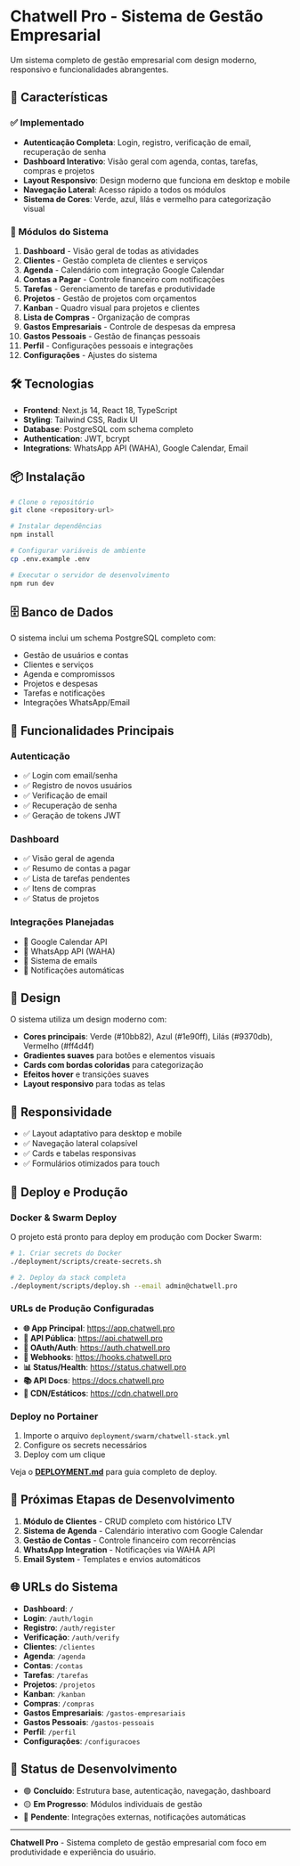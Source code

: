 # Chatwell Pro - Sistema de Gestão Empresarial

Um sistema completo de gestão empresarial com design moderno, responsivo e funcionalidades abrangentes.

## 🚀 Características

### ✅ Implementado
- **Autenticação Completa**: Login, registro, verificação de email, recuperação de senha
- **Dashboard Interativo**: Visão geral com agenda, contas, tarefas, compras e projetos
- **Layout Responsivo**: Design moderno que funciona em desktop e mobile
- **Navegação Lateral**: Acesso rápido a todos os módulos
- **Sistema de Cores**: Verde, azul, lilás e vermelho para categorização visual

### 🔧 Módulos do Sistema

1. **Dashboard** - Visão geral de todas as atividades
2. **Clientes** - Gestão completa de clientes e serviços
3. **Agenda** - Calendário com integração Google Calendar
4. **Contas a Pagar** - Controle financeiro com notificações
5. **Tarefas** - Gerenciamento de tarefas e produtividade
6. **Projetos** - Gestão de projetos com orçamentos
7. **Kanban** - Quadro visual para projetos e clientes
8. **Lista de Compras** - Organização de compras
9. **Gastos Empresariais** - Controle de despesas da empresa
10. **Gastos Pessoais** - Gestão de finanças pessoais
11. **Perfil** - Configurações pessoais e integrações
12. **Configurações** - Ajustes do sistema

## 🛠️ Tecnologias

- **Frontend**: Next.js 14, React 18, TypeScript
- **Styling**: Tailwind CSS, Radix UI
- **Database**: PostgreSQL com schema completo
- **Authentication**: JWT, bcrypt
- **Integrations**: WhatsApp API (WAHA), Google Calendar, Email

## 📦 Instalação

```bash
# Clone o repositório
git clone <repository-url>

# Instalar dependências
npm install

# Configurar variáveis de ambiente
cp .env.example .env

# Executar o servidor de desenvolvimento
npm run dev
```

## 🗄️ Banco de Dados

O sistema inclui um schema PostgreSQL completo com:
- Gestão de usuários e contas
- Clientes e serviços
- Agenda e compromissos
- Projetos e despesas
- Tarefas e notificações
- Integrações WhatsApp/Email

## 🔑 Funcionalidades Principais

### Autenticação
- ✅ Login com email/senha
- ✅ Registro de novos usuários
- ✅ Verificação de email
- ✅ Recuperação de senha
- ✅ Geração de tokens JWT

### Dashboard
- ✅ Visão geral de agenda
- ✅ Resumo de contas a pagar
- ✅ Lista de tarefas pendentes
- ✅ Itens de compras
- ✅ Status de projetos

### Integrações Planejadas
- 📅 Google Calendar API
- 📱 WhatsApp API (WAHA)
- 📧 Sistema de emails
- 🔔 Notificações automáticas

## 🎨 Design

O sistema utiliza um design moderno com:
- **Cores principais**: Verde (#10bb82), Azul (#1e90ff), Lilás (#9370db), Vermelho (#ff4d4f)
- **Gradientes suaves** para botões e elementos visuais
- **Cards com bordas coloridas** para categorização
- **Efeitos hover** e transições suaves
- **Layout responsivo** para todas as telas

## 📱 Responsividade

- ✅ Layout adaptativo para desktop e mobile
- ✅ Navegação lateral colapsível
- ✅ Cards e tabelas responsivas
- ✅ Formulários otimizados para touch

## 🚀 Deploy e Produção

### Docker & Swarm Deploy

O projeto está pronto para deploy em produção com Docker Swarm:

```bash
# 1. Criar secrets do Docker
./deployment/scripts/create-secrets.sh

# 2. Deploy da stack completa
./deployment/scripts/deploy.sh --email admin@chatwell.pro
```

### URLs de Produção Configuradas

- **🌐 App Principal**: https://app.chatwell.pro
- **🔌 API Pública**: https://api.chatwell.pro
- **🔐 OAuth/Auth**: https://auth.chatwell.pro
- **📨 Webhooks**: https://hooks.chatwell.pro
- **📊 Status/Health**: https://status.chatwell.pro
- **📚 API Docs**: https://docs.chatwell.pro
- **📁 CDN/Estáticos**: https://cdn.chatwell.pro

### Deploy no Portainer

1. Importe o arquivo `deployment/swarm/chatwell-stack.yml`
2. Configure os secrets necessários
3. Deploy com um clique

Veja o [**DEPLOYMENT.md**](./DEPLOYMENT.md) para guia completo de deploy.

## 🔄 Próximas Etapas de Desenvolvimento

1. **Módulo de Clientes** - CRUD completo com histórico LTV
2. **Sistema de Agenda** - Calendário interativo com Google Calendar
3. **Gestão de Contas** - Controle financeiro com recorrências
4. **WhatsApp Integration** - Notificações via WAHA API
5. **Email System** - Templates e envios automáticos

## 🌐 URLs do Sistema

- **Dashboard**: `/`
- **Login**: `/auth/login`
- **Registro**: `/auth/register`
- **Verificação**: `/auth/verify`
- **Clientes**: `/clientes`
- **Agenda**: `/agenda`
- **Contas**: `/contas`
- **Tarefas**: `/tarefas`
- **Projetos**: `/projetos`
- **Kanban**: `/kanban`
- **Compras**: `/compras`
- **Gastos Empresariais**: `/gastos-empresariais`
- **Gastos Pessoais**: `/gastos-pessoais`
- **Perfil**: `/perfil`
- **Configurações**: `/configuracoes`

## 📝 Status de Desenvolvimento

- 🟢 **Concluído**: Estrutura base, autenticação, navegação, dashboard
- 🟡 **Em Progresso**: Módulos individuais de gestão
- 🔴 **Pendente**: Integrações externas, notificações automáticas

---

**Chatwell Pro** - Sistema completo de gestão empresarial com foco em produtividade e experiência do usuário.